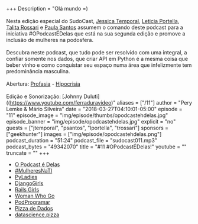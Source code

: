 +++
Description = "Olá mundo =)<br/><br/> Nesta edição especial do SudoCast, [Jessica Temporal](https://www.twitter.com/jesstemporal), [Leticia Portella](https://www.twitter.com/leleportella), [Talita Rossari](https://www.twitter.com/talitarossari) e [Paula Santos](https://www.twitter.com/santos_paulac) assumem o comando deste podcast para a iniciativa #OPodcastÉDelas que está na sua segunda edição e promove a inclusão de mulheres na podosfera. <br/><br/> Descubra neste podcast, que tudo pode ser resolvido com uma integral, a confiar somente nos dados, que criar API em Python é a mesma coisa que beber vinho e como conquistar seu espaço numa área que infelizmente tem predominância masculina. <br/><br/>Abertura: [Profasia](https://www.facebook.com/profasiaoficial/) - [Hipocrisia](https://soundcloud.com/profasiaoficial/hipocrisia)<br/><br/> Edição e Sonorização: [Johnny Duluti]((https://www.youtube.com/ferraduravideo)"
aliases = ["/11"]
author = "Pery Lemke & Mário Silveira"
date = "2018-03-27T04:10:01-05:00"
episode = "11"
episode_image = "img/episode/thumbs/opodcastehdelas.jpg"
episode_banner = "img/episode/opodcastehdelas.jpg"
explicit = "no"
guests = ["jtemporal", "psantos", "lportella", "trossari"]
sponsors = ["geekhunter"]
images = ["img/episode/opodcastehdelas.png"]
podcast_duration = "51:24"
podcast_file = "sudocast011.mp3"
podcast_bytes = "49342070"
title = "#11 #OPodcastÉDelas!"
youtube = ""
truncate = ""
+++
* [O Podcast é Delas](http://opodcastedelas.com.br/)
* [#MulheresNaTI](https://twitter.com/hashtag/mulheresnati)
* [PyLadies](http://brasil.pyladies.com/)
* [DjangoGirls](https://djangogirls.org/)
* [Rails Girls](http://railsgirls.com/)
* [Woman Who Go](https://www.womenwhogo.org/)
* [PodProgramar](https://mundopodcast.com.br/podprogramar/)
* [Pizza de Dados](http://pizzadedados.com/)
* [datascience.pizza](https://github.com/leportella/datascience-pizza)
